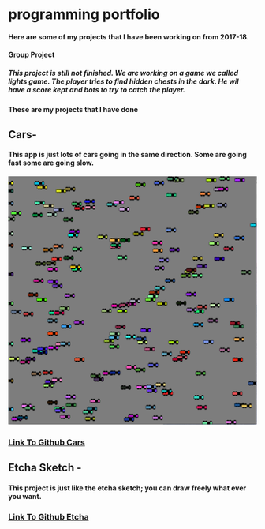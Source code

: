 # programming portfolio



#### Here are some of my projects that I have been working on from 2017-18.



#### Group Project 
##### This project is still not finished. We are working on a game we called lights game. The player tries to find hidden chests in the dark. He wil have a score kept and bots to try to catch the player.


#### These are my projects that I have done


## Cars-
#### This app is just lots of cars going in the same direction. Some are going fast some are going slow. 


![cars](https://github.com/er1ck02/cars/blob/master/cars.png)
### [Link To Github Cars](https://github.com/er1ck02/Cars)

## Etcha Sketch -
#### This project is just like the etcha sketch; you can draw freely what ever you want.

### [Link To Github Etcha](https://github.com/er1ck02/EtchaScetch)










